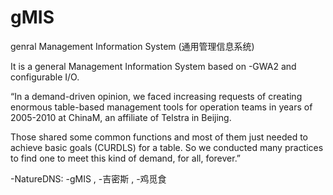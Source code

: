 # gMIS

genral Management Information System (通用管理信息系统)

It is a general Management Information System based on -GWA2 and configurable I/O.

“In a demand-driven opinion, we faced increasing requests of creating enormous table-based management tools for operation teams in years of 2005-2010 at ChinaM, an affiliate of Telstra  in Beijing. 

Those shared some common functions and most of them just needed to achieve basic goals (CURDLS) for a table. So we conducted many practices to find one to meet this kind of demand, for all, forever.”

-NatureDNS: -gMIS , -吉密斯 , -鸡觅食

